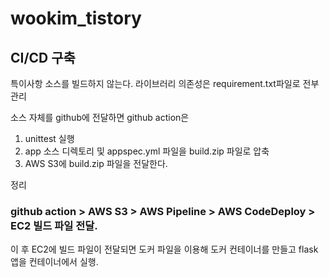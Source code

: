 # wookim_tistory

## CI/CD 구축

특이사항 
소스를 빌드하지 않는다.
라이브러리 의존성은 requirement.txt파일로 전부 관리

소스 자체를 github에 전달하면 
github action은 

 1. unittest 실행
 2. app 소스 디렉토리 및 appspec.yml 파일을 build.zip 파일로 압축
 3. AWS S3에 build.zip 파일을 전달한다.


정리 
### github action > AWS S3 > AWS Pipeline > AWS CodeDeploy > EC2 빌드 파일 전달.

이 후 EC2에 빌드 파일이 전달되면
도커 파일을 이용해 도커 컨테이너를 만들고 flask앱을 
컨테이너에서 실행.


